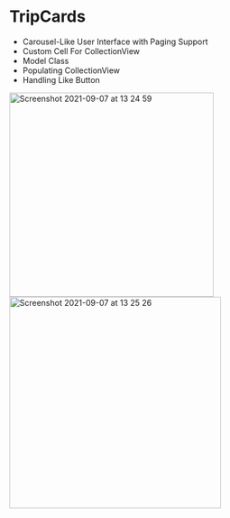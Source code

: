 # TripCards

- Carousel-Like User Interface with Paging Support
- Custom Cell For CollectionView
- Model Class
- Populating CollectionView
- Handling Like Button

<img width="362" alt="Screenshot 2021-09-07 at 13 24 59" src="https://user-images.githubusercontent.com/48089787/132337528-e97d7eab-2871-4c54-be83-f4e15b11193c.png"><img width="375" alt="Screenshot 2021-09-07 at 13 25 26" src="https://user-images.githubusercontent.com/48089787/132337534-cd630236-abd7-4511-aa72-04f1aee31a21.png">


